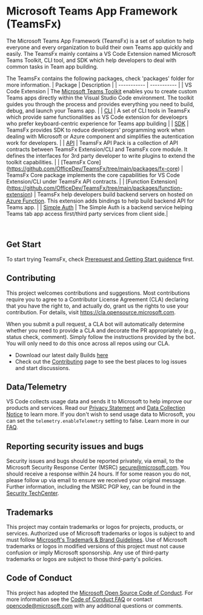 # Microsoft Teams App Framework (TeamsFx)


The Microsoft Teams App Framework (TeamsFx) is a set of solution to help everyone and every organization to build their own Teams app quickly and easily. The TeamsFx mainly contains a VS Code Extension named Microsoft Teams Toolkit, CLI tool, and SDK which help developers to deal with common tasks in Team app building.


The TeamsFx contains the following packages, check 'packages' folder for more information.
| Package | Description | 
| ----------- | ----------- |
| VS Code Extension | The [Microsoft Teams Toolkit](https://github.com/OfficeDev/TeamsFx/tree/main/packages/vscode-extension) enables you to create custom Teams apps directly within the Visual Studio Code environment. The toolkit guides you through the process and provides everything you need to build, debug, and launch your Teams app. |
| [CLI](https://github.com/OfficeDev/TeamsFx/tree/main/packages/cli) | A set of CLI tools in TeamsFx which provide same functionalities as VS Code extension for develoeprs who prefer keyboard-centric experience for Teams app building  |
| [SDK](https://github.com/OfficeDev/TeamsFx/tree/main/packages/sdk) | TeamsFx provides SDK to reduce develoeprs' programming work when dealing with Microsoft or Azure component and simplifies the autentication work for developers.  |
| [API](https://github.com/OfficeDev/TeamsFx/tree/main/packages/api) | TeamsFx API Pack is a collection of API contracts between TeamsFx Extension/CLI and TeamsFx core module. It defines the interfaces for 3rd party developer to write plugins to extend the toolkit capabilities. |
| [TeamsFx Core] (https://github.com/OfficeDev/TeamsFx/tree/main/packages/fx-core) | TeamsFx Core package implements the core capabilities for VS Code Extension/CLI under TeamsFx API contracts. |
| [Function Extension] (https://github.com/OfficeDev/TeamsFx/tree/main/packages/function-extension) | TeamsFx help developers build backend servers on hosted on [Azure Function](https://docs.microsoft.com/en-us/azure/azure-functions/). This extension adds bindings to help build backend API for Teams app. |
| [Simple Auth](https://github.com/OfficeDev/TeamsFx/tree/main/packages/simpleauth) | The Simple Auth is a backend service helping Teams tab app access first/third party services from client side.|

<br>

## Get Start
To start trying TeamsFx, check [Prerequest and Getting Start guidence]() first.

## Contributing

This project welcomes contributions and suggestions.  Most contributions require you to agree to a
Contributor License Agreement (CLA) declaring that you have the right to, and actually do, grant us
the rights to use your contribution. For details, visit https://cla.opensource.microsoft.com.

When you submit a pull request, a CLA bot will automatically determine whether you need to provide
a CLA and decorate the PR appropriately (e.g., status check, comment). Simply follow the instructions
provided by the bot. You will only need to do this once across all repos using our CLA.

- Download our latest daily Builds [here](https://github.com/OfficeDev/TeamsFx/releases)
- Check out the [Contributing]() page to see the best places to log issues and start discussions.

## Data/Telemetry
VS Code collects usage data and sends it to Microsoft to help improve our products and services. Read our [Privacy Statement](https://privacy.microsoft.com/en-us/privacystatement) and [Data Collection Notice](https://docs.opensource.microsoft.com/content/releasing/telemetry.html) to learn more. If you don't wish to send usage data to Microsoft, you can set the `telemetry.enableTelemetry` setting to false. Learn more in our [FAQ](https://code.visualstudio.com/docs/supporting/faq#_how-to-disable-telemetry-reporting).

## Reporting security issues and bugs
Security issues and bugs should be reported privately, via email, to the Microsoft Security Response Center (MSRC) secure@microsoft.com. You should receive a response within 24 hours. If for some reason you do not, please follow up via email to ensure we received your original message. Further information, including the MSRC PGP key, can be found in the [Security TechCenter](https://www.microsoft.com/en-us/msrc/faqs-report-an-issue?rtc=1).

## Trademarks

This project may contain trademarks or logos for projects, products, or services. Authorized use of Microsoft 
trademarks or logos is subject to and must follow 
[Microsoft's Trademark & Brand Guidelines](https://www.microsoft.com/en-us/legal/intellectualproperty/trademarks/usage/general).
Use of Microsoft trademarks or logos in modified versions of this project must not cause confusion or imply Microsoft sponsorship.
Any use of third-party trademarks or logos are subject to those third-party's policies.


## Code of Conduct
This project has adopted the [Microsoft Open Source Code of Conduct](https://opensource.microsoft.com/codeofconduct/).
For more information see the [Code of Conduct FAQ](https://opensource.microsoft.com/codeofconduct/faq/) or
contact [opencode@microsoft.com](mailto:opencode@microsoft.com) with any additional questions or comments.

